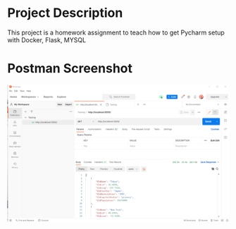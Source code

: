 # Project Description
This project is a homework assignment to teach how to get Pycharm setup with Docker, Flask, MYSQL
# Postman Screenshot
![postman_request_output](screenshots/postman.png)